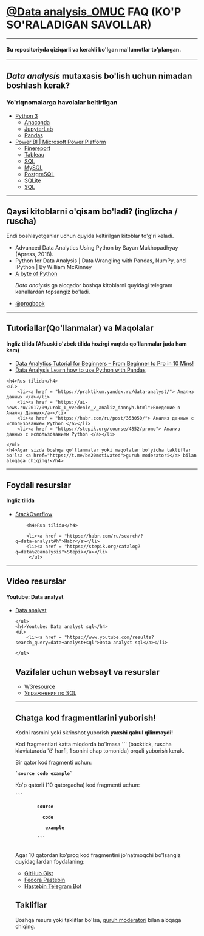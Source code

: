 <div>
    <h1><a href="https://t.me/Data_Analysis_OMUC">@Data analysis_OMUC</a> FAQ (KO'P SO'RALADIGAN SAVOLLAR) </h1>
<hr>
    <h4>Bu repositoriyda qiziqarli va kerakli bo'lgan ma'lumotlar to'plangan.</h4>
</div>
<hr>
<div>
    <h2><b><i>Data analysis </i></b> mutaxasis bo'lish uchun nimadan boshlash kerak?</h2>
    <h3>Yo'riqnomalarga havolalar keltirilgan</h3>
    <ul>
         <li><a href = "https://docs.python.org/3/" >Python 3</a>
            <ul>
                <li><a href = "https://www.anaconda.com/distribution/"> Anaconda </a></li>
                <li><a href = "https://jupyter.org/">JupyterLab</a></li>
                <li><a href = "https://pandas.pydata.org/getting_started.html">Pandas</a></li>
            </ul>
        </li>
        <li><a href = "https://powerbi.microsoft.com/" >Power BI | Microsoft Power Platform</a>
        <ul>
            <li><a href = "https://www.finereport.com/">Finereport</a></li>
            <li><a href = "https://www.tableau.com/">Tableau</a></li>
            <li><a href = "https://www.sql.ru/">SQL</a></li>
			<li><a href = "https://dev.mysql.com/doc/">MySQL</a></li>
            <li><a href = "https://www.postgresql.org/docs/">PostgreSQL</a></li>
            <li><a href = "https://www.sqlite.org/docs.html">SQLite</a></li>
		    <li><a href = "https://uz.wikipedia.org/wiki/SQL">SQL</a>
        </ul>
     </div>
<hr>


<div>
    <h2>Qaysi kitoblarni o'qisam bo'ladi? (inglizcha / ruscha)</h2>
    <p>Endi boshlayotganlar uchun quyida keltirilgan kitoblar to'g'ri keladi. </p>
    <ul>
        <li>  Advanced Data Analytics Using Python by Sayan Mukhopadhyay (Apress, 2018).</li>
        <li>  Python for Data Analysis | Data Wrangling with Pandas, NumPy, and IPython | By William McKinney </li>
        <li><a href ="https://python.swaroopch.com/" >A byte of Python</a></li>
	<p><i>Data analysis </i> ga aloqador boshqa kitoblarni quyidagi telegram kanallardan topsangiz bo'ladi.</p>
	    <li><a href = "https://t.me/progbook">@progbook</a></li>
        </ul>
    
    
</div>
<hr>
<div>
    <h2>Tutoriallar(Qo'llanmalar) va Maqolalar</h2>
    <h4>Ingliz  tilida (Afsuski o'zbek tilida hozirgi vaqtda qo'llanmalar juda ham kam)</h4>
    <ul>
        <li><a href = "https://data-flair.training/blogs/data-analytics-tutorial/">Data Analytics Tutorial for Beginners – From Beginner to Pro in 10 Mins!</a></li>
        <li><a href = "https://pythonprogramming.net/data-analysis-tutorials/">Data Analysis Learn how to use Python with Pandas</a></li>
      </ul>  
   
    <h4>Rus tilida</h4>
    <ul>
        <li><a href = "https://praktikum.yandex.ru/data-analyst/"> Анализ данных </a></li>
        <li><a href = "https://ai-news.ru/2017/09/urok_1_vvedenie_v_analiz_dannyh.html">Введение в Анализ Данных</a></li>
        <li><a href = "https://habr.com/ru/post/353050/"> Анализ данных с использованием Python </a></li>
        <li><a href = "https://stepik.org/course/4852/promo"> Анализ данных с использованием Python </a></li>
      
    </ul>
    <h4>Agar sizda boshqa qo'llanmalar yoki maqolalar bo'yicha takliflar bo'lsa <a href="https://t.me/be20motivated">guruh moderatori</a> bilan aloqaga chiqing!</h4>
</div>
<hr>
<div>
    <h2>Foydali resurslar</h2>
    <h4>Ingliz tilida</h4>
    <ul>
        <li><a href = "https://stackoverflow.com/questions/tagged/data-analyst/">StackOverflow</a></li>
        
        <h4>Rus tilida</h4>
   
        <li><a href = "https://habr.com/ru/search/?q=data+analyst#h">Habr</a></li>
        <li><a href = "https://stepik.org/catalog?q=data%20analysis">Stepik</a></li>
         </ul>
</div>
<hr>
<div>
   <h2>Video resurslar</h2>
    <h4>Youtube: Data analyst</h4>
    <ul>
        <li><a href = "https://www.youtube.com/results?search_query=data+analyst">Data analyst</a></li>
       
    </ul>
    <h4>Youtube: Data analyst sql</h4>
    <ul>
        <li><a href = "https://www.youtube.com/results?search_query=data+analyst+sql">Data analyst sql</a></li>
        
    </ul>
    
<div>
    <h2>Vazifalar uchun websayt va resurslar</h2>
    <ul>
        <li><a href = "https://www.w3schools.com/sql/sql_exercises.asp">W3resource</a></li>
        <li><a href = "http://www.sql-ex.ru/?Lang=0">Упражнения по SQL</a></li>
    </ul>
</div>
<hr>
<div>
    <h2>Chatga kod fragmentlarini yuborish!</h2>
    <p>Kodni rasmini yoki skrinshot yuborish <b>yaxshi qabul qilinmaydi!</b></p>
    <p>Kod fragmentlari katta miqdorda bo'lmasa '`' (backtick, ruscha klaviaturada 'ё' harfi, 1 sonini chap tomonida) orqali yuborish kerak.</p>
    <p>Bir qator kod fragmenti uchun:<p>
    <code><b>`source code example`</b></code>
    <p>Ko'p qatorli (10 qatorgacha) kod fragmenti uchun:<p>
    <code><b>```<br>
        source<br>
        &nbsp;&nbsp;code<br>
        &nbsp;&nbsp;&nbsp;example<br>
        ```</b>
    </code>
    <p>Agar 10 qatordan ko'proq kod fragmentini jo'natmoqchi bo'lsangiz quyidagilardan foydalaning:</p>
    <ul>
        <li><a href = "https://gist.github.com/">GitHub Gist</a></li>
        <li><a href = "https://paste.centos.org/">Fedora Pastebin</a></li>
        <li><a href = "https://t.me/SimplePasteBot">Hastebin Telegram Bot</a></li>
    </ul>
    <h2>Takliflar</h2>
    <p>Boshqa resurs yoki takliflar bo'lsa, <a href="https://t.me/be20motivated">guruh moderatori</a> bilan aloqaga chiqing.</p>
</div>
